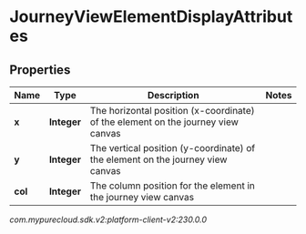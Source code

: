 # JourneyViewElementDisplayAttributes


## Properties

| Name | Type | Description | Notes |
| ------------ | ------------- | ------------- | ------------- |
| **x** | **Integer** | The horizontal position (x-coordinate) of the element on the journey view canvas |  |
| **y** | **Integer** | The vertical position (y-coordinate) of the element on the journey view canvas |  |
| **col** | **Integer** | The column position for the element in the journey view canvas |  |




_com.mypurecloud.sdk.v2:platform-client-v2:230.0.0_
